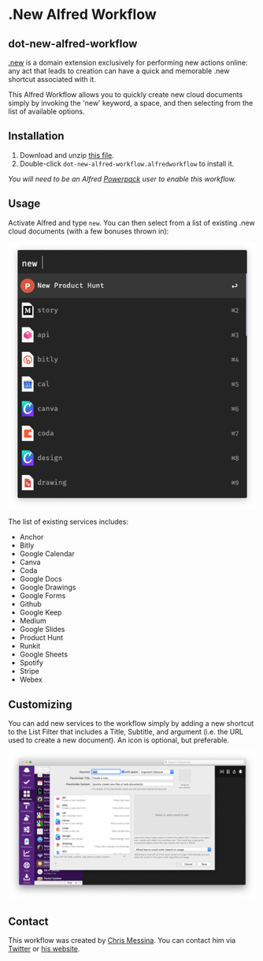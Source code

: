 # .New Alfred Workflow
## dot-new-alfred-workflow

[.new](https://whats.new/) is a domain extension exclusively for performing new actions online: any act that leads to creation can have a quick and memorable .new shortcut associated with it.

This Alfred Workflow allows you to quickly create new cloud documents simply by invoking the 'new' keyword, a space, and then selecting from the list of available options.

## Installation

1. Download and unzip [this file](https://github.com/chrismessina/alfred-app/raw/master/workflows/New%20Cloud%20Documents/dot-new-alfred-workflow.zip). 
2. Double-click `dot-new-alfred-workflow.alfredworkflow` to install it.

_You will need to be an Alfred [Powerpack](https://www.alfredapp.com/powerpack/) user to enable this workflow._

## Usage

Activate Alfred and type `new`. You can then select from a list of existing .new cloud documents (with a few bonuses thrown in):

<img src="./assets/images/preview.png">

The list of existing services includes:

* Anchor
* Bitly
* Google Calendar
* Canva
* Coda
* Google Docs
* Google Drawings
* Google Forms
* Github
* Google Keep
* Medium
* Google Slides
* Product Hunt
* Runkit
* Google Sheets
* Spotify
* Stripe
* Webex

## Customizing

You can add new services to the workflow simply by adding a new shortcut to the List Filter that includes a Title, Subtitle, and argument (i.e. the URL used to create a new document). An icon is optional, but preferable.

<img src="./assets/images/workflow-ui.png">

## Contact

This workflow was created by [Chris Messina](https://chrismessina.me). You can contact him via [Twitter](https://twitter.com/@chrismessina) or [his website](https://chrismessina.me/contact).
